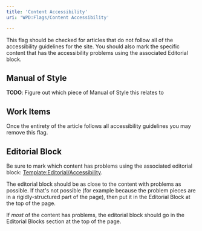 ```yaml
---
title: 'Content Accessibility'
uri: 'WPD:Flags/Content Accessibility'

---
```

This flag should be checked for articles that do not follow all of the accessibility guidelines for the site. You should also mark the specific content that has the accessibility problems using the associated Editorial block.

## Manual of Style

**TODO**: Figure out which piece of Manual of Style this relates to

## Work Items

Once the entirety of the article follows all accessibility guidelines you may remove this flag.

## Editorial Block

Be sure to mark which content has problems using the associated editorial block: [Template:Editorial/Accessibility](/Template:Editorial/Accessibility).

The editorial block should be as close to the content with problems as possible. If that's not possible (for example because the problem pieces are in a rigidly-structured part of the page), then put it in the Editorial Block at the top of the page.

If *most* of the content has problems, the editorial block should go in the Editorial Blocks section at the top of the page.
